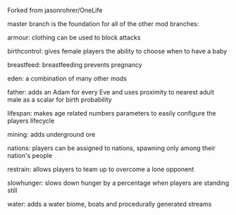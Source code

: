 Forked from jasonrohrer/OneLife

master branch is the foundation for all of the other mod branches:

armour: clothing can be used to block attacks

birthcontrol: gives female players the ability to choose when to have a baby

breastfeed: breastfeeding prevents pregnancy

eden: a combination of many other mods

father: adds an Adam for every Eve and uses proximity to nearest adult male as a scalar for birth probability

lifespan: makes age related numbers parameters to easily configure the players lifecycle

mining: adds underground ore

nations: players can be assigned to nations, spawning only among their nation's people

restrain: allows players to team up to overcome a lone opponent

slowhunger: slows down hunger by a percentage when players are standing still

water: adds a water biome, boats and procedurally generated streams